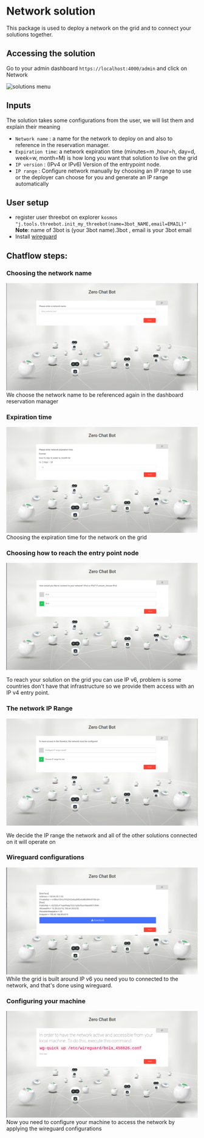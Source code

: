# Network solution

This package is used to deploy a network on the grid and to connect your solutions together.

## Accessing the solution

Go to your admin dashboard `https://localhost:4000/admin` and click on Network

![solutions menu](adminmenu2.png)


## Inputs

The solution takes some configurations from the user, we will list them and explain their meaning
- `Network name` : a name for the network to deploy on and also to reference in the reservation manager.
- `Expiration time`: a network expiration time (minutes=m ,hour=h, day=d, week=w, month=M) is how long you want that solution to live on the grid
- `IP version` : (IPv4 or IPv6) Version of the entrypoint node.
- `IP range` : Configure network manually by choosing an IP range to use or the deployer can choose for you and generate an IP range automatically



## User setup

- register user threebot on explorer `kosmos "j.tools.threebot.init_my_threebot(name=3bot_NAME,email=EMAIL)"` **Note**: name of 3bot is (your 3bot name).3bot , email is your 3bot email
- Install [wireguard](https://www.wireguard.com/install/)


## Chatflow steps:

### Choosing the network name

![Step1](network1.png)
We choose the network name to be referenced again in the dashboard reservation manager

### Expiration time
![Step2](network2.png)
Choosing the expiration time for the network on the grid

### Choosing how to reach the entry point node
![Step3](network3.png)

To reach your solution on the grid you can use IP v6, problem is some countries don't have that infrastructure so we provide them access with an IP v4 entry point.

### The network IP Range
![Step4](network4.png)

We decide the IP range the network and all of the other solutions connected on it will operate on

### Wireguard configurations
![Step6](network6.png)
While the grid is built around IP v6 you need you to connected to the network, and that's done using wireguard.

### Configuring your machine
![Step7](network7.png)
Now you need to configure your machine to access the network by applying the wireguard configurations


